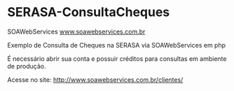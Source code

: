 # SERASA-ConsultaCheques
SOAWebServices www.soawebservices.com.br

Exemplo de Consulta de Cheques na SERASA via SOAWebServices em php

É necessário abrir sua conta e possuir créditos para consultas em ambiente de produção.

Acesse no site: http://www.soawebservices.com.br/clientes/


